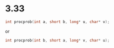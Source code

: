 # 3.33

```cpp
int procprob(int a, short b, long* u, char* v);
```

or

```cpp
int procprob(int b, short a, long* v, char* u);
```
